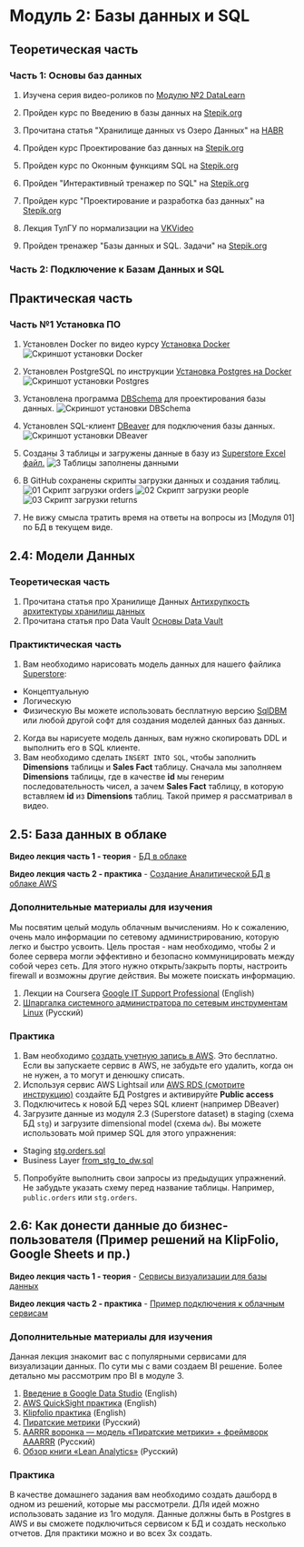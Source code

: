 # Модуль 2: Базы данных и SQL

## Теоретическая часть

### Часть 1: Основы баз данных

1. Изучена серия видео-роликов по [Модулю №2 DataLearn](https://www.youtube.com/watch?v=GFgKx4XodMU&list=PLkcP_moW_BpOQUmtgSaw3XswlpeO5RYgA)

1. Пройден курс по Введению в базы данных на [Stepik.org](https://stepik.org/course/551/)

1. Прочитана статья "Хранилище данных vs Озеро Данных" на [HABR](https://habr.com/ru/post/485180/)

1. Пройден курс Проектирование баз данных на [Stepik.org](https://stepik.org/course/51675/syllabus)

1. Пройден курс по Оконным функциям SQL на [Stepik.org](https://stepik.org/course/95367/syllabus)

1. Пройден "Интерактивный тренажер по SQL" на [Stepik.org](https://stepik.org/course/63054/syllabus)

1. Пройден курс "Проектирование и разработка баз данных" на [Stepik.org](https://stepik.org/course/136543/)

1. Лекция ТулГУ по нормализации на [VKVideo](https://vk.com/search?c%5Bq%5D=%D0%BD%D0%BE%D1%80%D0%BC%D0%B0%D0%BB%D0%B8%D0%B7%D0%B0%D1%86%D0%B8%D1%8F&c%5Bsection%5D=auto&z=video-221682666_456239032)

1. Пройден тренажер "Базы данных и SQL. Задачи" на [Stepik.org](https://stepik.org/course/182226/)

### Часть 2: Подключение к Базам Данных и SQL

## Практическая часть

### Часть №1 Установка ПО

1. Установлен Docker по видео курсу [Установка Docker](https://www.youtube.com/watch?v=dNS61T4MmlM&list=PL0lO_mIqDDFX1c0JHogP5YuZdOVawoepS)
![Скриншот установки Docker](https://github.com/highscreen/DE-101/blob/master/Module02/lab_fact/screenshots/01_docker.PNG)

1. Установлен PostgreSQL по инструкции [Установка Postgres на Docker](https://www.cloud4y.ru/blog/installing-and-configuring-postgre-sql/)
![Скриншот установки Postgres](https://github.com/highscreen/DE-101/blob/master/Module02/lab_fact/screenshots/02_postgres.PNG)

1. Установлена программа [DBSchema](https://dbmstools.com/tools/dbschema) для проектирования базы данных.
![Скриншот установки DBSchema](https://github.com/highscreen/DE-101/blob/master/Module02/lab_fact/screenshots/03_dbschema.PNG)

1. Установлен SQL-клиент [DBeaver](https://dbeaver.io/) для подключения базы данных. 
![Скриншот установки DBeaver](https://github.com/highscreen/DE-101/blob/master/Module02/lab_fact/screenshots/04_dbeaver.PNG)

1. Созданы 3 таблицы и загружены данные в базу из [Superstore Excel файл.](https://github.com/Data-Learn/data-engineering/blob/master/DE-101%20Modules/Module01/DE%20-%20101%20Lab%201.1/Sample%20-%20Superstore.xls)
![3 Таблицы заполнены данными](https://github.com/highscreen/DE-101/blob/master/Module02/lab_fact/screenshots/05_filled_tables.PNG)

1. В GitHub сохранены скрипты загрузки данных и создания таблиц. 
    ![01 Скрипт загрузки orders](https://github.com/highscreen/DE-101/blob/master/Module02/lab_fact/scripts/01_orders.PNG)
    ![02 Скрипт загрузки people](https://github.com/highscreen/DE-101/blob/master/Module02/lab_fact/scripts/02_people.PNG)
    ![03 Скрипт загрузки returns](https://github.com/highscreen/DE-101/blob/master/Module02/lab_fact/scripts/03_returns.PNG)

1. Не вижу смысла тратить время на ответы на вопросы из [Модуля 01] по БД в текущем виде. 

## 2.4: Модели Данных

### Теоретическая часть

1. Прочитана статья про Хранилище Данных [Антихрупкость архитектуры хранилищ данных](https://habr.com/ru/post/281553/)
1. Прочитана статья про Data Vault [Основы Data Vault](https://habr.com/ru/post/502968/)

### Практиктическая часть

1. Вам необходимо нарисовать модель данных для нашего файлика [Superstore](https://github.com/Data-Learn/data-engineering/blob/master/DE-101%20Modules/Module01/DE%20-%20101%20Lab%201.1/Sample%20-%20Superstore.xls):

- Концептуальную
- Логическую
- Физическую
  Вы можете использовать бесплатную версию [SqlDBM](https://sqldbm.com/Home/) или любой другой софт для создания моделей данных баз данных.

2. Когда вы нарисуете модель данных, вам нужно скопировать DDL и выполнить его в SQL клиенте.
3. Вам необходимо сделать `INSERT INTO SQL`, чтобы заполнить **Dimensions** таблицы и **Sales Fact** таблицу. Сначала мы заполняем **Dimensions** таблицы, где в качестве **id** мы генерим последовательность чисел, а зачем **Sales Fact** таблицу, в которую вставляем **id** из **Dimensions** таблиц. Такой пример я рассматривал в видео.

## 2.5: База данных в облаке

**Видео лекция часть 1 - теория** - [БД в облаке](https://youtu.be/UzILBlOAQ9s)

**Видео лекция часть 2 - практика** - [Создание Аналитической БД в облаке AWS](https://youtu.be/UzILBlOAQ9s?t=627)

### Дополнительные материалы для изучения

Мы посвятим целый модуль облачным вычислениям. Но к сожалению, очень мало информации по сетевому администрированию, которую легко и быстро усвоить. Цель простая - нам необходимо, чтобы 2 и более сервера могли эффективно и безопасно коммуницировать между собой через сеть. Для этого нужно открыть/закрыть порты, настроить firewall и возможны другие действия. Вы можете поискать информацию.

1. Лекции на Coursera [Google IT Support Professional](https://www.coursera.org/professional-certificates/google-it-support) (English)
2. [Шпаргалка системного администратора по сетевым инструментам Linux](https://habr.com/ru/company/ruvds/blog/417485/) (Русский)

### Практика

1. Вам необходимо [создать учетную запись в AWS](https://github.com/Data-Learn/data-engineering/blob/master/how-to/How%20to%20create%20AWS%20Account.md). Это бесплатно. Если вы запускаете сервис в AWS, не забудьте его удалить, когда он не нужен, а то могут и денюшку списать.
2. Используя сервис AWS Lightsail или [AWS RDS (смотрите инструкцию)](https://github.com/Data-Learn/data-engineering/blob/master/how-to/how_to_amazon_rds.md) создайте БД Postgres и активируйте **Public access**
3. Подключитесь к новой БД через SQL клиент (например DBeaver)
4. Загрузите данные из модуля 2.3 (Superstore dataset) в staging (схема БД `stg`) и загрузите dimensional model (схема `dw`). Вы можете использовать мой пример SQL для этого упражнения:

- Staging [stg.orders.sql](https://github.com/Data-Learn/data-engineering/blob/master/DE-101%20Modules/Module02/DE%20-%20101%20Lab%202.1/stg.orders.sql)
- Business Layer [from_stg_to_dw.sql](https://github.com/Data-Learn/data-engineering/blob/master/DE-101%20Modules/Module02/DE%20-%20101%20Lab%202.1/from_stg_to_dw.sql)

5. Попробуйте выполнить свои запросы из предыдущих упражнений. Не забудьте указать схему перед название таблицы. Например, `public.orders` или `stg.orders`.

## 2.6: Как донести данные до бизнес-пользователя (Пример решений на KlipFolio, Google Sheets и пр.)

**Видео лекция часть 1 - теория** - [Сервисы визуализации для базы данных](https://youtu.be/bqUtv1y3D7A)

**Видео лекция часть 2 - практика** - [Пример подключения к облачным сервисам](https://youtu.be/bqUtv1y3D7A?t=825)

### Дополнительные материалы для изучения

Данная лекция знакомит вас с популярными сервисами для визуализации данных. По сути мы с вами создаем BI решение. Более детально мы рассмотрим про BI в модуле 3.

1. [Введение в Google Data Studio](https://analytics.google.com/analytics/academy/course/10) (English)
2. [AWS QuickSight практика](https://docs.aws.amazon.com/quicksight/latest/user/getting-started.html) (English)
3. [Klipfolio практика](https://www.klipfolio.com/blogs-and-tutorials) (English)
4. [Пиратские метрики](https://vc.ru/trade/53154-piratskie-metriki-dlya-internet-magazina) (Русский)
5. [AARRR воронка — модель «Пиратские метрики» + фреймворк AAARRR](https://leadstartup.ru/db/aarrr) (Русский)
6. [Обзор книги «Lean Analytics»](https://gopractice.ru/lean_analytics/) (Русский)

### Практика

В качестве домашнего задания вам необходимо создать дашборд в одном из решений, которые мы рассмотрели. ДЛя идей можно использовать задание из 1го модуля. Данные должны быть в Postgres в AWS и вы сможете подключиться сервисом к БД и создать несколько отчетов. Для практики можно и во всех 3х создать.
